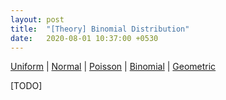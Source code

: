 ```yaml
---
layout: post
title:  "[Theory] Binomial Distribution"
date:   2020-08-01 10:37:00 +0530
---
```


[Uniform](/blog/2020/08/01/uniform-probability-distribution.html) \| [Normal](/blog/2020/08/01/normal-probability-distribution.html) \| [Poisson](/blog/2020/08/01/poisson-probability-distribution.html) \| [Binomial](/blog/2020/08/01/binomial-probability-distribution.html) \| [Geometric](/blog/2020/08/01/geometric-probability-distribution.html)

[TODO]

<script src="https://polyfill.io/v3/polyfill.min.js?features=es6"></script>
<script id="MathJax-script" async src="https://cdn.jsdelivr.net/npm/mathjax@3/es5/tex-mml-chtml.js"></script>
